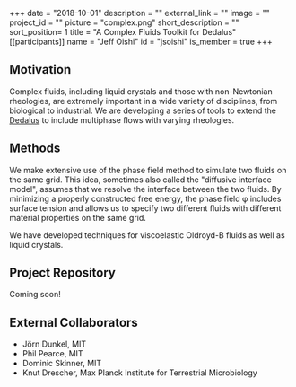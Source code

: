 +++
date = "2018-10-01"
description = ""
external_link = ""
image = ""
project_id = ""
picture = "complex.png"
short_description = ""
sort_position= 1
title = "A Complex Fluids Toolkit for Dedalus"
[[participants]]
    name = "Jeff Oishi"
    id = "jsoishi"
    is_member = true
+++


## Motivation

Complex fluids, including liquid crystals and those with non-Newtonian rheologies, are extremely important in a wide variety of disciplines, from biological to industrial. We are developing a series of tools to extend the [Dedalus](http://dedalus-project.org) to include multiphase flows with varying rheologies. 

## Methods

We make extensive use of the phase field method to simulate two fluids on the same grid. This idea, sometimes also called the "diffusive interface model", assumes that we resolve the interface between the two fluids. By minimizing a properly constructed free energy, the phase field φ includes surface tension and allows us to specify two different fluids with different material properties on the same grid. 

We have developed techniques for viscoelastic Oldroyd-B fluids as well as liquid crystals. 

## Project Repository

Coming soon!


## External Collaborators

* Jörn Dunkel, MIT
* Phil Pearce, MIT
* Dominic Skinner, MIT
* Knut Drescher, Max Planck Institute for Terrestrial Microbiology

